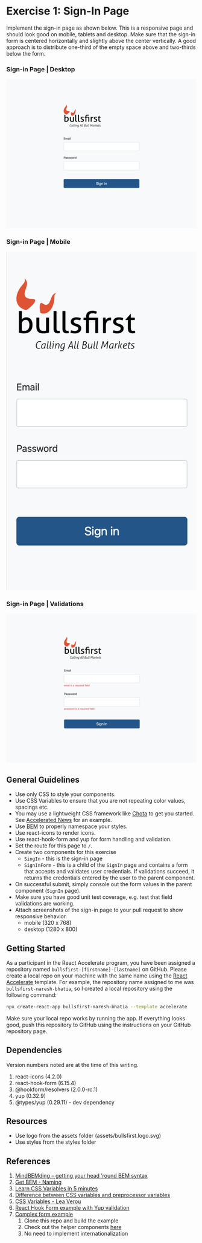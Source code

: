 # Exercise 1: Sign-In Page

Implement the sign-in page as shown below. This is a responsive page and should
look good on mobile, tablets and desktop. Make sure that the sign-in form is
centered horizontally and slightly above the center vertically. A good approach
is to distribute one-third of the empty space above and two-thirds below the
form.

### Sign-in Page | Desktop

![Sign-in Page Desktop](../visual-design/sign-in-desktop.png)

### Sign-in Page | Mobile

![Sign-in Page Mobile](../visual-design/sign-in-mobile.png)

### Sign-in Page | Validations

![Sign-in Page Validations](../visual-design/sign-in-validations.png)

## General Guidelines

- Use only CSS to style your components.
- Use CSS Variables to ensure that you are not repeating color values, spacings
  etc.
- You may use a lightweight CSS framework like
  [Chota](https://jenil.github.io/chota/) to get you started. See
  [Accelerated News](https://github.com/PublicisSapient/accelerated-news) for an
  example.
- Use [BEM](https://en.bem.info/) to properly namespace your styles.
- Use react-icons to render icons.
- Use react-hook-form and yup for form handling and validation.
- Set the route for this page to `/`.
- Create two components for this exercise
  - `SingIn` - this is the sign-in page
  - `SignInForm` - this is a child of the `SignIn` page and contains a form that
    accepts and validates user credentials. If validations succeed, it returns
    the credentials entered by the user to the parent component.
- On successful submit, simply console out the form values in the parent
  component (`SignIn` page).
- Make sure you have good unit test coverage, e.g. test that field validations
  are working.
- Attach screenshots of the sign-in page to your pull request to show responsive
  behavior.
  - mobile (320 x 768)
  - desktop (1280 x 800)

## Getting Started

As a participant in the React Accelerate program, you have been assigned a
repository named `bullsfirst-[firstname]-[lastname]` on GitHub. Please create a
local repo on your machine with the same name using the
[React Accelerate](https://github.com/PublicisSapient/cra-template-accelerate)
template. For example, the repository name assigned to me was
`bullsfirst-naresh-bhatia`, so I created a local repository using the following
command:

```sh
npx create-react-app bullsfirst-naresh-bhatia --template accelerate
```

Make sure your local repo works by running the app. If everything looks good,
push this repository to GitHub using the instructions on your GitHub repository
page.

## Dependencies

Version numbers noted are at the time of this writing.

1. react-icons (4.2.0)
2. react-hook-form (6.15.4)
3. @hookform/resolvers (2.0.0-rc.1)
4. yup (0.32.9)
5. @types/yup (0.29.11) - dev dependency

## Resources

- Use logo from the assets folder (assets/bullsfirst.logo.svg)
- Use styles from the styles folder

## References

1. [MindBEMding – getting your head ’round BEM syntax](https://csswizardry.com/2013/01/mindbemding-getting-your-head-round-bem-syntax/)
2. [Get BEM - Naming](http://getbem.com/naming/)
3. [Learn CSS Variables in 5 minutes](https://www.freecodecamp.org/news/learn-css-variables-in-5-minutes-80cf63b4025d/)
4. [Difference between CSS variables and preprocessor variables](https://css-tricks.com/difference-between-types-of-css-variables/)
5. [CSS Variables - Lea Verou](https://www.youtube.com/watch?v=2an6-WVPuJU)
6. [React Hook Form example with Yup validation](https://react-hook-form.com/get-started/#SchemaValidation)
7. [Complex form example](https://github.com/nareshbhatia/form-examples)
   1. Clone this repo and build the example
   2. Check out the helper components
      [here](https://github.com/nareshbhatia/form-examples/tree/main/checkout-form-rhf/src/components/Form)
   3. No need to implement internationalization
